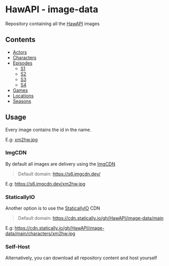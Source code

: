 # HawAPI - image-data

Repository containing all the [HawAPI](https://github.com/HawAPI/HawAPI) images

## Contents

- [Actors](./actors/)
- [Characters](./characters/)
- [Episodes](./episodes/)
  - [S1](./episodes/s1/)
  - [S2](./episodes/s2/)
  - [S3](./episodes/s3/)
  - [S4](./episodes/s4/)
- [Games](./games/)
- [Locations](./locations/)
- [Seasons](./seasons/)

## Usage

Every image contains the id in the name.

E.g: [xm2hw.jpg](./characters/xm2hw.jpg)

### ImgCDN

By default all images are delivery using the [ImgCDN](https://imgcdn.dev)

> Default domain: https://s6.imgcdn.dev/

E.g: https://s6.imgcdn.dev/xm2hw.jpg

### StaticallyIO

Another option is to use the [StaticallyIO](https://statically.io) CDN

> Default domain: https://cdn.statically.io/gh/HawAPI/image-data/main

E.g: https://cdn.statically.io/gh/HawAPI/image-data/main/characters/xm2hw.jpg

### Self-Host

Alternatively, you can download all repository content and host yourself
